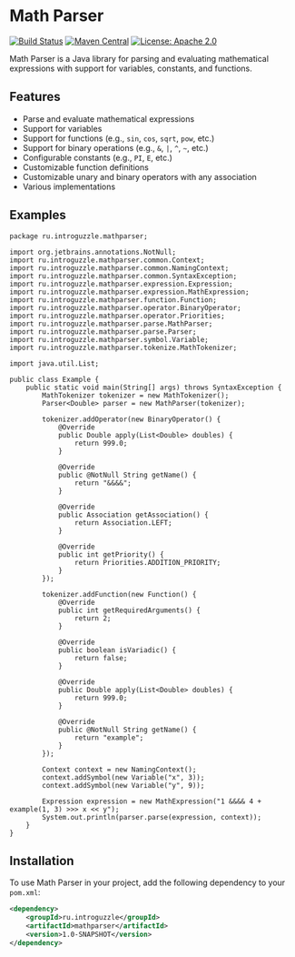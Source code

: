 # Math Parser

[![Build Status](https://travis-ci.org/yourusername/math-parser.svg?branch=master)](https://travis-ci.org/yourusername/math-parser)
[![Maven Central](https://maven-badges.herokuapp.com/maven-central/com.example/math-parser/badge.svg)](https://maven-badges.herokuapp.com/maven-central/com.example/math-parser)
[![License: Apache 2.0](https://img.shields.io/badge/License-Apache%202.0-blue.svg)](https://opensource.org/licenses/Apache-2.0)

Math Parser is a Java library for parsing and evaluating mathematical expressions with support for variables, constants, and functions.

## Features

- Parse and evaluate mathematical expressions
- Support for variables
- Support for functions (e.g., `sin`, `cos`, `sqrt`, `pow`, etc.)
- Support for binary operations (e.g., `&`, `|`, `^`, `~`, etc.)
- Configurable constants (e.g., `PI`, `E`, etc.)
- Customizable function definitions
- Customizable unary and binary operators with any association
- Various implementations

## Examples

```
package ru.introguzzle.mathparser;

import org.jetbrains.annotations.NotNull;
import ru.introguzzle.mathparser.common.Context;
import ru.introguzzle.mathparser.common.NamingContext;
import ru.introguzzle.mathparser.common.SyntaxException;
import ru.introguzzle.mathparser.expression.Expression;
import ru.introguzzle.mathparser.expression.MathExpression;
import ru.introguzzle.mathparser.function.Function;
import ru.introguzzle.mathparser.operator.BinaryOperator;
import ru.introguzzle.mathparser.operator.Priorities;
import ru.introguzzle.mathparser.parse.MathParser;
import ru.introguzzle.mathparser.parse.Parser;
import ru.introguzzle.mathparser.symbol.Variable;
import ru.introguzzle.mathparser.tokenize.MathTokenizer;

import java.util.List;

public class Example {
    public static void main(String[] args) throws SyntaxException {
        MathTokenizer tokenizer = new MathTokenizer();
        Parser<Double> parser = new MathParser(tokenizer);

        tokenizer.addOperator(new BinaryOperator() {
            @Override
            public Double apply(List<Double> doubles) {
                return 999.0;
            }

            @Override
            public @NotNull String getName() {
                return "&&&&";
            }

            @Override
            public Association getAssociation() {
                return Association.LEFT;
            }

            @Override
            public int getPriority() {
                return Priorities.ADDITION_PRIORITY;
            }
        });

        tokenizer.addFunction(new Function() {
            @Override
            public int getRequiredArguments() {
                return 2;
            }

            @Override
            public boolean isVariadic() {
                return false;
            }

            @Override
            public Double apply(List<Double> doubles) {
                return 999.0;
            }

            @Override
            public @NotNull String getName() {
                return "example";
            }
        });

        Context context = new NamingContext();
        context.addSymbol(new Variable("x", 3));
        context.addSymbol(new Variable("y", 9));

        Expression expression = new MathExpression("1 &&&& 4 + example(1, 3) >>> x << y");
        System.out.println(parser.parse(expression, context));
    }
}

```

## Installation

To use Math Parser in your project, add the following dependency to your `pom.xml`:

```xml
<dependency>
    <groupId>ru.introguzzle</groupId>
    <artifactId>mathparser</artifactId>
    <version>1.0-SNAPSHOT</version>
</dependency>
